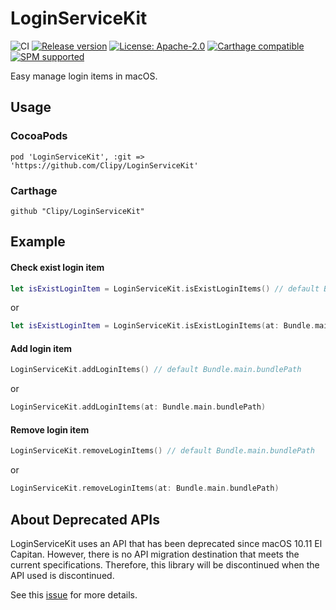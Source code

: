# LoginServiceKit
![CI](https://github.com/Clipy/LoginServiceKit/workflows/CI/badge.svg)
[![Release version](https://img.shields.io/github/release/Clipy/LoginServiceKit.svg)]()
[![License: Apache-2.0](https://img.shields.io/github/license/Clipy/LoginServiceKit.svg)](https://github.com/Clipy/LoginServiceKit/blob/master/LICENSE)
[![Carthage compatible](https://img.shields.io/badge/Carthage-compatible-4BC51D.svg?style=flat)](https://github.com/Carthage/Carthage)
[![SPM supported](https://img.shields.io/badge/SPM-supported-DE5C43.svg?style=flat)](https://swift.org/package-manager)

Easy manage login items in macOS.

## Usage
### CocoaPods
```
pod 'LoginServiceKit', :git => 'https://github.com/Clipy/LoginServiceKit'
```

### Carthage
```
github "Clipy/LoginServiceKit"
```

## Example
#### Check exist login item
```swift
let isExistLoginItem = LoginServiceKit.isExistLoginItems() // default Bundle.main.bundlePath
```

or

```swift
let isExistLoginItem = LoginServiceKit.isExistLoginItems(at: Bundle.main.bundlePath)
```

#### Add login item
```swift
LoginServiceKit.addLoginItems() // default Bundle.main.bundlePath
```

or

```swift
LoginServiceKit.addLoginItems(at: Bundle.main.bundlePath)
```

#### Remove login item
```swift
LoginServiceKit.removeLoginItems() // default Bundle.main.bundlePath
```

or

```swift
LoginServiceKit.removeLoginItems(at: Bundle.main.bundlePath)
```

## About Deprecated APIs
LoginServiceKit uses an API that has been deprecated since macOS 10.11 El Capitan. However, there is no API migration destination that meets the current specifications.
Therefore, this library will be discontinued when the API used is discontinued.

See this [issue](https://github.com/Clipy/LoginServiceKit/issues/10) for more details.
